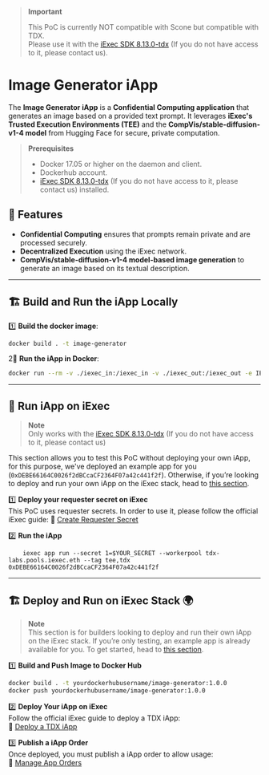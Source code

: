 > **Important**  
>
> This PoC is currently NOT compatible with Scone but compatible with TDX.  
> Please use it with the [iExec SDK 8.13.0-tdx](https://github.com/aimen-djari/iexec-sdk/tree/feature/tdx) (If you do not have access to it, please contact us).

# Image Generator iApp

The **Image Generator iApp** is a **Confidential Computing application** that generates an image based on a provided text prompt. It leverages **iExec's Trusted Execution Environments (TEE)** and the **CompVis/stable-diffusion-v1-4 model** from Hugging Face for secure, private computation.

> **Prerequisites**  
>
> - Docker 17.05 or higher on the daemon and client.  
> - Dockerhub account.  
> - [iExec SDK 8.13.0-tdx](https://github.com/aimen-djari/iexec-sdk/tree/feature/tdx) (If you do not have access to it, please contact us) installed.  

## 🚀 Features
- **Confidential Computing** ensures that prompts remain private and are processed securely.
- **Decentralized Execution** using the iExec network.
- **CompVis/stable-diffusion-v1-4 model-based image generation** to generate an image based on its textual description.

---

## 🏗 **Build and Run the iApp Locally**

1️⃣ **Build the docker image**:


   ```sh  
   docker build . -t image-generator  
 ```
    
   
2️️⃣ **Run the iApp in Docker**:  


   ```sh  
   docker run --rm -v ./iexec_in:/iexec_in -v ./iexec_out:/iexec_out -e IEXEC_IN=/iexec_in -e IEXEC_OUT=/iexec_out -e IEXEC_REQUESTER_SECRET_1="your prompt" image-generator
```
    
---
## 🏁 Run iApp on iExec

> **Note**  
> Only works with the [iExec SDK 8.13.0-tdx](https://github.com/aimen-djari/iexec-sdk/tree/feature/tdx) (If you do not have access to it, please contact us)

This section allows you to test this PoC without deploying your own iApp, for this purpose, we've deployed an example app for you (``0xDEBE66164C0026f2dBCcaCF2364F07a42c441f2f``). Otherwise, if you’re looking to deploy and run your own iApp on the iExec stack, head to [this section](#deploy-and-run-on-iexec-stack).

1️⃣ **Deploy your requester secret on iExec**  
This PoC uses requester secrets. In order to use it, please follow the official iExec guide: 
🔗 [Create Requester Secret](https://protocol.docs.iex.ec/for-developers/confidential-computing/requester-secrets#push-some-requester-secrets-to-the-sms)

2️⃣ **Run the iApp**


```shell 
    iexec app run --secret 1=$YOUR_SECRET --workerpool tdx-labs.pools.iexec.eth --tag tee,tdx 0xDEBE66164C0026f2dBCcaCF2364F07a42c441f2f
```

---

## 🏗 **Deploy and Run on iExec Stack** 🌍

> **Note**  
> This section is for builders looking to deploy and run their own iApp on the iExec stack. If you’re only testing, an example app is already available for you. To get started, head to [this section](#run-iapp-on-iexec).

1️⃣ **Build and Push Image to Docker Hub**  

   ```sh  
   docker build . -t yourdockerhubusername/image-generator:1.0.0 
   docker push yourdockerhubusername/image-generator:1.0.0  
```
2️⃣ **Deploy Your iApp on iExec**  
   Follow the official iExec guide to deploy a TDX iApp:  
   🔗 [Deploy a TDX iApp](https://github.com/iExecBlockchainComputing/documentation/blob/feature/tdx-testbed/for-developers/confidential-computing/create-your-first-tdx-app.md)  

3️⃣ **Publish a iApp Order**  
   Once deployed, you must publish a iApp order to allow usage:  
   🔗 [Manage App Orders](https://protocol.docs.iex.ec/for-developers/advanced/manage-your-apporders)  



